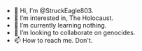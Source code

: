 - 👋 Hi, I’m @StruckEagle803.
- 👀 I’m interested in, The Holocaust.
- 🌱 I’m currently learning nothing. 
- 💞️ I’m looking to collaborate on genocides.
- 📫 How to reach me. Don't.

<!---
StruckEagle803/StruckEagle803 is a ✨ special ✨ repository because its `README.md` (this file) appears on your GitHub profile.
You can click the Preview link to take a look at your changes.
--->
